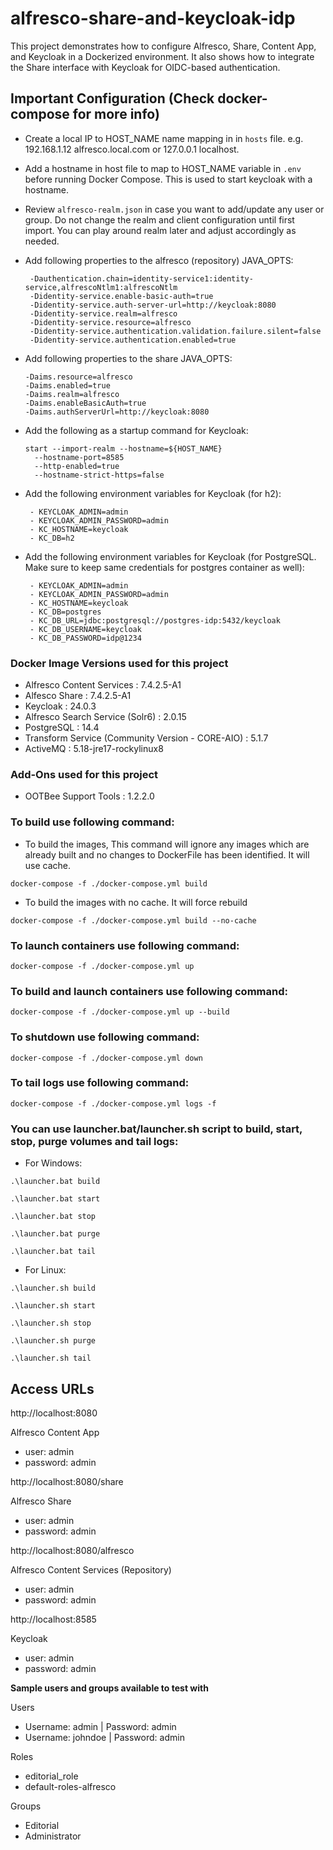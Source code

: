 # alfresco-share-and-keycloak-idp

This project demonstrates how to configure Alfresco, Share, Content App, and Keycloak in a Dockerized environment. It also shows how to integrate the Share interface with Keycloak for OIDC-based authentication.

## Important Configuration (Check docker-compose for more info)

- Create a local IP to HOST_NAME name mapping in in `hosts` file. e.g. 192.168.1.12 alfresco.local.com or 127.0.0.1 localhost.

- Add a hostname in host file to map to HOST_NAME variable in `.env` before running Docker Compose. This is used to start keycloak with a hostname.

- Review `alfresco-realm.json` in case you want to add/update any user or group. Do not change the realm and client configuration until first import. You can play around realm later and adjust accordingly as needed.

- Add following properties to the alfresco (repository) JAVA_OPTS:

	```
	 -Dauthentication.chain=identity-service1:identity-service,alfrescoNtlm1:alfrescoNtlm
	 -Didentity-service.enable-basic-auth=true
	 -Didentity-service.auth-server-url=http://keycloak:8080
	 -Didentity-service.realm=alfresco
	 -Didentity-service.resource=alfresco
	 -Didentity-service.authentication.validation.failure.silent=false
	 -Didentity-service.authentication.enabled=true
	 ```
	 
- Add following properties to the share JAVA_OPTS:

	```
	-Daims.resource=alfresco
	-Daims.enabled=true
	-Daims.realm=alfresco
	-Daims.enableBasicAuth=true
	-Daims.authServerUrl=http://keycloak:8080
	```
	
- Add the following as a startup command for Keycloak:

	```
	start --import-realm --hostname=${HOST_NAME}
	  --hostname-port=8585
	  --http-enabled=true
	  --hostname-strict-https=false
	```
	
- Add the following environment variables for Keycloak (for h2):

	```
	 - KEYCLOAK_ADMIN=admin
	 - KEYCLOAK_ADMIN_PASSWORD=admin
	 - KC_HOSTNAME=keycloak
	 - KC_DB=h2
	```
	
- Add the following environment variables for Keycloak (for PostgreSQL. Make sure to keep same credentials for postgres container as well):

	```
	 - KEYCLOAK_ADMIN=admin
     - KEYCLOAK_ADMIN_PASSWORD=admin
	 - KC_HOSTNAME=keycloak
	 - KC_DB=postgres
	 - KC_DB_URL=jdbc:postgresql://postgres-idp:5432/keycloak
	 - KC_DB_USERNAME=keycloak
     - KC_DB_PASSWORD=idp@1234
    ```
	

### Docker Image Versions used for this project

- Alfresco Content Services : 7.4.2.5-A1
- Alfesco Share : 7.4.2.5-A1
- Keycloak : 24.0.3
- Alfresco Search Service (Solr6) : 2.0.15
- PostgreSQL : 14.4
- Transform Service (Community Version - CORE-AIO) : 5.1.7
- ActiveMQ : 5.18-jre17-rockylinux8

### Add-Ons used for this project

- OOTBee Support Tools : 1.2.2.0


### To build use following command:

- To build the images, This command will ignore any images which are already built and no changes to DockerFile has been identified. It will use cache.

`docker-compose -f ./docker-compose.yml build`

- To build the images with no cache. It will force rebuild

`docker-compose -f ./docker-compose.yml build --no-cache`


### To launch containers use following command:

`docker-compose -f ./docker-compose.yml up`


### To build and launch containers use following command:

`docker-compose -f ./docker-compose.yml up --build`


### To shutdown use following command:

`docker-compose -f ./docker-compose.yml down`

### To tail logs use following command:

`docker-compose -f ./docker-compose.yml logs -f`


### You can use launcher.bat/launcher.sh script to build, start, stop, purge volumes and tail logs:

- For Windows:

`.\launcher.bat build`

`.\launcher.bat start`

`.\launcher.bat stop`

`.\launcher.bat purge`

`.\launcher.bat tail`


- For Linux:

`.\launcher.sh build`

`.\launcher.sh start`

`.\launcher.sh stop`

`.\launcher.sh purge`

`.\launcher.sh tail`


## Access URLs

http://localhost:8080

Alfresco Content App

* user: admin
* password: admin

http://localhost:8080/share

Alfresco Share

* user: admin
* password: admin

http://localhost:8080/alfresco

Alfresco Content Services (Repository)

* user: admin
* password: admin

http://localhost:8585

Keycloak

* user: admin
* password: admin

**Sample users and groups available to test with**

Users

* Username: admin | Password: admin
* Username: johndoe | Password: admin

Roles
* editorial_role
* default-roles-alfresco

Groups

* Editorial
* Administrator
